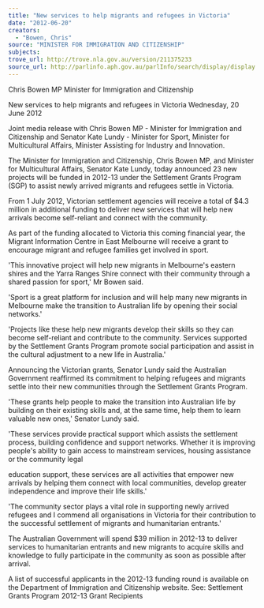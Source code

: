```yaml
---
title: "New services to help migrants and refugees in Victoria"
date: "2012-06-20"
creators:
  - "Bowen, Chris"
source: "MINISTER FOR IMMIGRATION AND CITIZENSHIP"
subjects:
trove_url: http://trove.nla.gov.au/version/211375233
source_url: http://parlinfo.aph.gov.au/parlInfo/search/display/display.w3p;query=Id%3A%22media/pressrel/2264699%22
---
```


 Chris Bowen MP  Minister for Immigration and Citizenship 

 New services to help migrants and refugees in  Victoria  Wednesday, 20 June 2012 

 Joint media release with Chris Bowen MP - Minister for Immigration and  Citizenship and Senator Kate Lundy - Minister for Sport, Minister for  Multicultural Affairs, Minister Assisting for Industry and Innovation. 

 The Minister for Immigration and Citizenship, Chris Bowen MP, and Minister for  Multicultural Affairs, Senator Kate Lundy, today announced 23 new projects will be  funded in 2012-13 under the Settlement Grants Program (SGP) to assist newly  arrived migrants and refugees settle in Victoria. 

 From 1 July 2012, Victorian settlement agencies will receive a total of $4.3 million in  additional funding to deliver new services that will help new arrivals become self-reliant and connect with the community. 

 As part of the funding allocated to Victoria this coming financial year, the Migrant  Information Centre in East Melbourne will receive a grant to encourage migrant and  refugee families get involved in sport. 

 'This innovative project will help new migrants in Melbourne's eastern shires and the  Yarra Ranges Shire connect with their community through a shared passion for  sport,' Mr Bowen said. 

 'Sport is a great platform for inclusion and will help many new migrants in Melbourne  make the transition to Australian life by opening their social networks.' 

 'Projects like these help new migrants develop their skills so they can become self-reliant and contribute to the community. Services supported by the Settlement  Grants Program promote social participation and assist in the cultural adjustment to  a new life in Australia.' 

 Announcing the Victorian grants, Senator Lundy said the Australian Government  reaffirmed its commitment to helping refugees and migrants settle into their new  communities through the Settlement Grants Program. 

 'These grants help people to make the transition into Australian life by building on  their existing skills and, at the same time, help them to learn valuable new ones,'  Senator Lundy said. 

 'These services provide practical support which assists the settlement process,  building confidence and support networks. Whether it is improving people's ability to  gain access to mainstream services, housing assistance or the community legal 

 education support, these services are all activities that empower new arrivals by  helping them connect with local communities, develop greater independence and  improve their life skills.' 

 'The community sector plays a vital role in supporting newly arrived refugees and I  commend all organisations in Victoria for their contribution to the successful  settlement of migrants and humanitarian entrants.' 

 The Australian Government will spend $39 million in 2012-13 to deliver services to  humanitarian entrants and new migrants to acquire skills and knowledge to fully  participate in the community as soon as possible after arrival. 

 A list of successful applicants in the 2012-13 funding round is available on the  Department of Immigration and Citizenship website.  See: Settlement Grants Program 2012-13 Grant Recipients 

